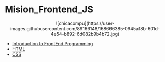 # Mision_Frontend_JS
<p align="center">
![chicacompu](https://user-images.githubusercontent.com/89166148/168666385-0945a18b-601d-4e54-b892-6d082b9b4b72.jpg)
</p> 
 
 - [Introduction to FrontEnd Programming](https://github.com/HannyCarballo/Mision_Frontend_JS/tree/main/Semana%201%20-%20Despegue%20%F0%9F%9A%80)
 - [HTML](https://github.com/HannyCarballo/Mision_Frontend_JS/tree/main/Semana%202%20-%20Primer%20Vuelo%20%F0%9F%9B%B8)
 - [CSS](https://github.com/HannyCarballo/Mision_Frontend_JS/tree/main/Semana%203%20-%20Volando%20con%20estilo%20%F0%9F%8E%A8)
